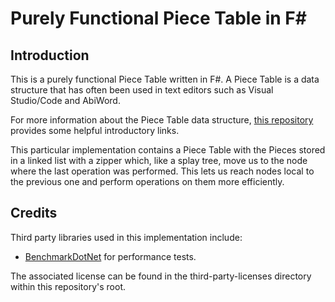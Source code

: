 # Purely Functional Piece Table in F#

## Introduction
This is a purely functional Piece Table written in F#. A Piece Table is a data structure that has often been used in text editors such as Visual Studio/Code and AbiWord. 

For more information about the Piece Table data structure, [this repository](https://github.com/veler/Csharp-Piece-Table-Implementation) provides some helpful introductory links.

This particular implementation contains a Piece Table with the Pieces stored in a linked list with a zipper which, like a splay tree, move us to the node where the last operation was performed. This lets us reach nodes local to the previous one and perform operations on them more efficiently.

## Credits

Third party libraries used in this implementation include:

- [BenchmarkDotNet](https://github.com/dotnet/BenchmarkDotNet) for performance tests.

The associated license can be found in the third-party-licenses directory within this repository's root.